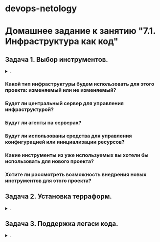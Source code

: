 devops-netology
===============

# Домашнее задание к занятию "7.1. Инфраструктура как код"

## Задача 1. Выбор инструментов. 

<details><summary>.</summary>
 
### Легенда
 
> Через час совещание на котором менеджер расскажет о новом проекте. Начать работу над которым надо 
> будет уже сегодня. 
> На данный момент известно, что это будет сервис, который ваша компания будет предоставлять внешним заказчикам.
> Первое время, скорее всего, будет один внешний клиент, со временем внешних клиентов станет больше.
> 
> Так же по разговорам в компании есть вероятность, что техническое задание еще не четкое, что приведет к большому
> количеству небольших релизов, тестирований интеграций, откатов, доработок, то есть скучно не будет.  
>    
> Вам, как девопс инженеру, будет необходимо принять решение об инструментах для организации инфраструктуры.
> На данный момент в вашей компании уже используются следующие инструменты: 
> - остатки Сloud Formation, 
> - некоторые образы сделаны при помощи Packer,
> - год назад начали активно использовать Terraform, 
> - разработчики привыкли использовать Docker, 
> - уже есть большая база Kubernetes конфигураций, 
> - для автоматизации процессов используется Teamcity, 
> - также есть совсем немного Ansible скриптов, 
> - и ряд bash скриптов для упрощения рутинных задач.  
> 
> Для этого в рамках совещания надо будет выяснить подробности о проекте, что бы в итоге определиться с инструментами:
> 
> 1. Какой тип инфраструктуры будем использовать для этого проекта: изменяемый или не изменяемый?
> 1. Будет ли центральный сервер для управления инфраструктурой?
> 1. Будут ли агенты на серверах?
> 1. Будут ли использованы средства для управления конфигурацией или инициализации ресурсов? 
>  
> В связи с тем, что проект стартует уже сегодня, в рамках совещания надо будет определиться со всеми этими вопросами.
> 
> ### В результате задачи необходимо
> 
> 1. Ответить на четыре вопроса представленных в разделе "Легенда". 
> 1. Какие инструменты из уже используемых вы хотели бы использовать для нового проекта? 
> 1. Хотите ли рассмотреть возможность внедрения новых инструментов для этого проекта? 
> 
> Если для ответа на эти вопросы недостаточно информации, то напишите какие моменты уточните на совещании.

</details>

### Какой тип инфраструктуры будем использовать для этого проекта: изменяемый или не изменяемый?

### Будет ли центральный сервер для управления инфраструктурой?

### Будут ли агенты на серверах?

### Будут ли использованы средства для управления конфигурацией или инициализации ресурсов? 

### Какие инструменты из уже используемых вы хотели бы использовать для нового проекта? 

### Хотите ли рассмотреть возможность внедрения новых инструментов для этого проекта?

## Задача 2. Установка терраформ. 

<details><summary>.</summary>

> Официальный сайт: https://www.terraform.io/
> 
> Установите терраформ при помощи менеджера пакетов используемого в вашей операционной системе.
> В виде результата этой задачи приложите вывод команды `terraform --version`.

</details>

## Задача 3. Поддержка легаси кода. 

<details><summary>.</summary>

> В какой-то момент вы обновили терраформ до новой версии, например с 0.12 до 0.13. 
> А код одного из проектов настолько устарел, что не может работать с версией 0.13. 
> В связи с этим необходимо сделать так, чтобы вы могли одновременно использовать последнюю версию терраформа установленную при помощи
> штатного менеджера пакетов и устаревшую версию 0.12. 
> 
> В виде результата этой задачи приложите вывод `--version` двух версий терраформа доступных на вашем компьютере 
> или виртуальной машине.

</details>